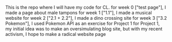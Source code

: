 This is the repo where I will have my code for CL. 
for week 0 ["test page"], I made a page about male tampons 
for week 1 ["1.1"], I made a musical website 
for week 2 ["2.1 + 2.2"], I made a dino crossing site
for week 3 ["3.2 Pokemon"], I used Pokemon API as an exercise for Project 1 
for Project 1, my initial idea was to make an oversimulating blog site, but with my recent activism, I hope to make a radical website page

